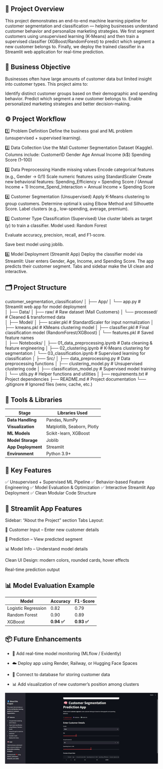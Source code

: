 ## 📘 Project Overview

This project demonstrates an end-to-end machine learning pipeline for customer segmentation and classification — helping businesses understand customer behavior and personalize marketing strategies.
We first segment customers using unsupervised learning (K-Means) and then train a supervised classifier (XGBoost/RandomForest) to predict which segment a new customer belongs to.
Finally, we deploy the trained classifier in a Streamlit web application for real-time prediction.

## 🧩 Business Objective
Businesses often have large amounts of customer data but limited insight into customer types.
This project aims to:

Identify distinct customer groups based on their demographic and spending behavior.
Predict which segment a new customer belongs to.
Enable personalized marketing strategies and better decision-making.

## ⚙️ Project Workflow

1️⃣ Problem Definition
Define the business goal and ML problem (unsupervised + supervised learning).

2️⃣ Data Collection
Use the Mall Customer Segmentation Dataset (Kaggle).
Columns include:
CustomerID
Gender
Age
Annual Income (k$)
Spending Score (1–100)

3️⃣ Data Preprocessing
Handle missing values
Encode categorical features (e.g., Gender → 0/1)
Scale numeric features using StandardScaler
Create new behavioral features:
Spending_Efficiency = Spending Score / (Annual Income + 1)
Income_Spend_Interaction = Annual Income × Spending Score

4️⃣ Customer Segmentation (Unsupervised)
Apply K-Means clustering to group customers.
Determine optimal k using Elbow Method and Silhouette Score.
Label clusters (e.g., low-spending, average, premium).

5️⃣ Customer Type Classification (Supervised)
Use cluster labels as target (y) to train a classifier.
Model used:
Random Forest


Evaluate accuracy, precision, recall, and F1-score.

Save best model using joblib.

6️⃣ Model Deployment (Streamlit App)
Deploy the classifier model via Streamlit:
User enters Gender, Age, Income, and Spending Score.
The app predicts their customer segment.
Tabs and sidebar make the UI clean and interactive.

## 🗂 Project Structure
customer_segmentation_classification/
│
├── App/
│   └── app.py                       # Streamlit web app for model deployment <br>
│
├── Data/
│   ├── raw/                         # Raw dataset (Mall Customers)
│   └── processed/                   # Cleaned & transformed data<br>
│
├── Model/
│   ├── scaler.pkl                   # StandardScaler for input normalization
│   ├── kmeans.pkl                   # KMeans clustering model
│   ├── classifier.pkl               # Final classification model (RandomForest/XGBoost)
│   └── features.pkl                 # Saved feature names <br>
│
├── Notebooks/
│   ├── 01_data_preprocessing.ipynb  # Data cleaning & feature engineering
│   ├── 02_clustering.ipynb          # K-Means clustering for segmentation
│   └── 03_classification.ipynb      # Supervised learning for classification
│
├── Src/
│   ├── data_preprocessing.py        # Data preprocessing functions
│   ├── clustering_model.py          # Unsupervised clustering code
│   ├── classification_model.py      # Supervised model training
│   └── utils.py                     # Helper functions and utilities
│
├── requirements.txt                 # Project dependencies
├── README.md                        # Project documentation
└── .gitignore                       # Ignored files (venv, cache, etc.)



## 🧰 Tools & Libraries
| Stage              | Libraries Used              |
| ------------------ | --------------------------- |
| **Data Handling**  | Pandas, NumPy               |
| **Visualization**  | Matplotlib, Seaborn, Plotly |
| **ML Models**      | Scikit-learn, XGBoost       |
| **Model Storage**  | Joblib                      |
| **App Deployment** | Streamlit                   |
| **Environment**    | Python 3.9+                 |


## 🧠 Key Features
✅ Unsupervised + Supervised ML Pipeline
✅ Behavior-based Feature Engineering
✅ Model Evaluation & Optimization
✅ Interactive Streamlit App Deployment
✅ Clean Modular Code Structure


## 🎨 Streamlit App Features

Sidebar: “About the Project” section
Tabs Layout:

🧍 Customer Input – Enter new customer details

🔮 Prediction – View predicted segment

📊 Model Info – Understand model details

Clean UI Design: modern colors, rounded cards, hover effects

Real-time prediction output

## 📊 Model Evaluation Example
| Model               | Accuracy   | F1-Score   |
| ------------------- | ---------- | ---------- |
| Logistic Regression | 0.82       | 0.79       |
| Random Forest       | 0.90       | 0.89       |
| XGBoost             | **0.94 ✅** | **0.93 ✅** |

## 📦 Future Enhancements

* 🔁 Add real-time model monitoring (MLflow / Evidently)

* ☁️ Deploy app using Render, Railway, or Hugging Face Spaces

* 💾 Connect to database for storing customer data

* 📊 Add visualization of new customer’s position among clusters

![App Preview](./customer_segmentation.jpg)

